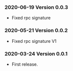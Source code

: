 ### 2020-06-19 Version 0.0.3
* Fixed rpc signature

### 2020-05-21 Version 0.0.2
* Fixed rpc signature V1

### 2020-03-24 Version 0.0.1
* First release.